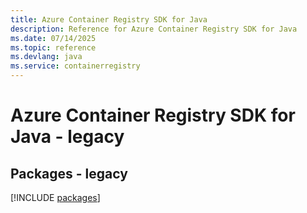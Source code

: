 ```yaml
---
title: Azure Container Registry SDK for Java
description: Reference for Azure Container Registry SDK for Java
ms.date: 07/14/2025
ms.topic: reference
ms.devlang: java
ms.service: containerregistry
---
```

# Azure Container Registry SDK for Java - legacy
## Packages - legacy
[!INCLUDE [packages](container-registry-index.md)]